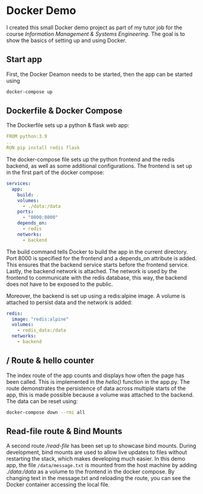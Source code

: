 # Docker Demo

I created this small Docker demo project as part of my tutor job for the course _Information Management & Systems Engineering_. The goal is to show the basics of setting up and using Docker.

## Start app

First, the Docker Deamon needs to be started, then the app can be started using

```sh
docker-compose up
```

## Dockerfile & Docker Compose

The Dockerfile sets up a python & flask web app:

```yaml
FROM python:3.9
..
RUN pip install redis flask
```

The docker-compose file sets up the python frontend and the redis backend, as well as some additional configurations. The frontend is set up in the first part of the docker compose:

```yaml
services:
  app:
    build: .
    volumes:
      - ./data:/data
    ports:
      - "8000:8000"
    depends_on:
      - redis
    networks:
      - backend
```

The build command tells Docker to build the app in the current directory. Port 8000 is specified for the frontend and a depends_on attribute is added. This ensures that the backend service starts before the frontend service.
Lastly, the backend network is attached. The network is used by the frontend to communicate with the redis database, this way, the backend does not have to be exposed to the public.

Moreover, the backend is set up using a redis:alpine image. A volume is attached to persist data and the network is added:

```yaml
redis:
  image: "redis:alpine"
  volumes:
    - redis_data:/data
  networks:
    - backend
```

## / Route & hello counter

The index route of the app counts and displays how often the page has been called.
This is implemented in the _hello()_ function in the app.py.
The route demonstrates the persistence of data across multiple starts of the app, this is made possible because a volume was attached to the backend.
The data can be reset using:

```sh
docker-compose down --rmi all
```

## Read-file route & Bind Mounts

A second route _/read-file_ has been set up to showcase bind mounts. During development, bind mounts are used to allow live updates to files without restarting the stack, which makes developing much easier. In this demo app, the file `/data/message.txt` is mounted from the host machine by adding _./data:/data_ as a volume to the frontend in the docker compose.
By changing text in the message.txt and reloading the route, you can see the Docker container accessing the local file.
